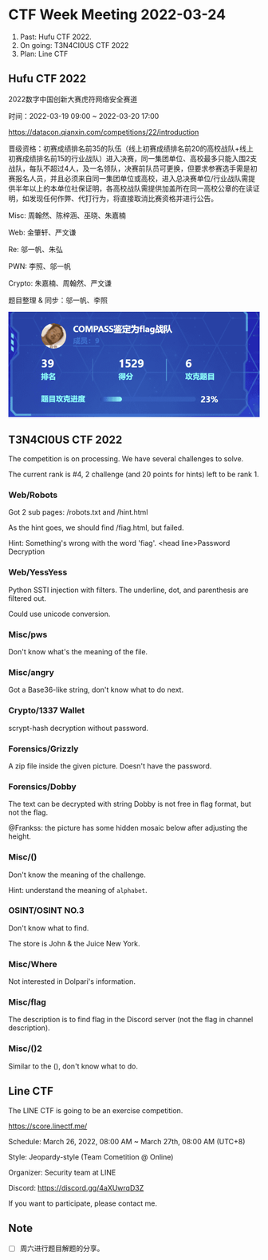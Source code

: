 # CTF Week Meeting 2022-03-24

1. Past: Hufu CTF 2022.
1. On going: T3N4CI0US CTF 2022
1. Plan: Line CTF

## Hufu CTF 2022

2022数字中国创新大赛虎符网络安全赛道

时间：2022-03-19 09:00 ~ 2022-03-20 17:00

https://datacon.qianxin.com/competitions/22/introduction

晋级资格：初赛成绩排名前35的队伍（线上初赛成绩排名前20的高校战队+线上初赛成绩排名前15的行业战队）进入决赛，同一集团单位、高校最多只能入围2支战队，每队不超过4人，及一名领队，决赛前队员可更换，但要求参赛选手需是初赛报名人员，并且必须来自同一集团单位或高校，进入总决赛单位/行业战队需提供半年以上的本单位社保证明，各高校战队需提供加盖所在同一高校公章的在读证明，如发现任何作弊、代打行为，将直接取消比赛资格并进行公告。

Misc: 周翰然、陈梓涵、巫晓、朱嘉楠

Web: 金肇轩、严文谦

Re: 邬一帆、朱弘

PWN: 李照、邬一帆

Crypto: 朱嘉楠、周翰然、严文谦

题目整理 & 同步：邬一帆、李照

![img](../../assets/HUFU_1.png)

## T3N4CI0US CTF 2022

The competition is on processing. We have several challenges to solve.

The current rank is #4, 2 challenge (and 20 points for hints) left to be rank 1.

### Web/Robots

Got 2 sub pages: /robots.txt and /hint.html

As the hint goes, we should find /fiag.html, but failed.

Hint: Something's wrong with the word 'fiag'. \<head line\>Password Decryption

### Web/YessYess

Python SSTI injection with filters. The underline, dot, and parenthesis are filtered out.

Could use unicode conversion.

### Misc/pws

Don't know what's the meaning of the file.

### Misc/angry

Got a Base36-like string, don't know what to do next.

### Crypto/1337 Wallet

scrypt-hash decryption without password.

### Forensics/Grizzly

A zip file inside the given picture. Doesn't have the password.

### Forensics/Dobby

The text can be decrypted with string Dobby is not free in flag format, but not the flag.

@Frankss: the picture has some hidden mosaic below after adjusting the height.

### Misc/()

Don't know the meaning of the challenge.

Hint: understand the meaning of `alphabet`.

### OSINT/OSINT NO.3

Don't know what to find.

The store is John & the Juice New York.

### Misc/Where

Not interested in Dolpari's information.

### Misc/flag

The description is to find flag in the Discord server (not the flag in channel description).

### Misc/()2

Similar to the (), don't know what to do.

## Line CTF

The LINE CTF is going to be an exercise competition.

https://score.linectf.me/

Schedule: March 26, 2022, 08:00 AM ~ March 27th, 08:00 AM (UTC+8)

Style: Jeopardy-style (Team Cometition @ Online)

Organizer: Security team at LINE

Discord: https://discord.gg/4aXUwrqD3Z

If you want to participate, please contact me.

## Note

- [ ] 周六进行题目解题的分享。
